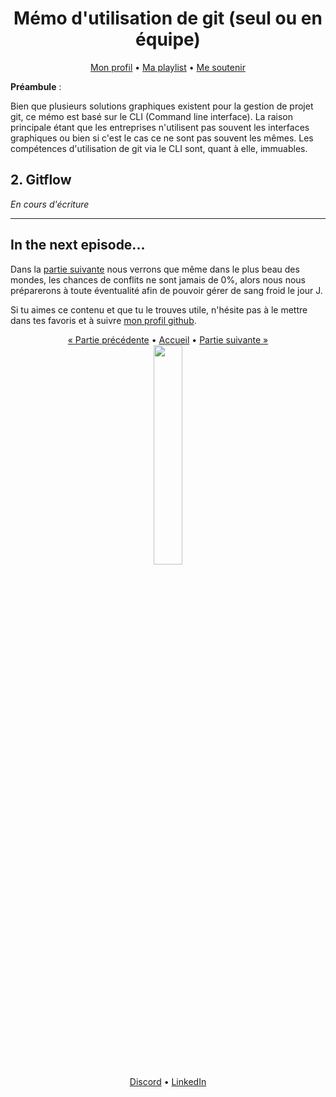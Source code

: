 <div align="center">
<h1>Mémo d'utilisation de git (seul ou en équipe)</h1>

<div>
    <a href="https://github.com/lbAntoine" target="_blank">Mon profil</a>
•
    <a href="https://open.spotify.com/playlist/3o0OqYN0EFmReWTdlbybAW?si=D9RAH_usT9yd8Dmdj7n-Qg" target="_blank">Ma playlist</a>
•
    <a href="https://www.buymeacoffee.com/lbAntoine" target="_blank">Me soutenir</a>
</div>
</div>

**Préambule** :

Bien que plusieurs solutions graphiques existent pour la gestion de projet git, ce mémo est basé sur le CLI (Command line interface). La raison principale étant que les entreprises n'utilisent pas souvent les interfaces graphiques ou bien si c'est le cas ce ne sont pas souvent les mêmes. Les compétences d'utilisation de git via le CLI sont, quant à elle, immuables.

## 2. Gitflow

_En cours d'écriture_

---

## In the next episode...

Dans la [partie suivante](./mergeconflicts.md) nous verrons que même dans le plus beau des mondes, les chances de conflits ne sont jamais de 0%, alors nous nous préparerons à toute éventualité afin de pouvoir gérer de sang froid le jour J.

Si tu aimes ce contenu et que tu le trouves utile, n'hésite pas à le mettre dans tes favoris et à suivre [mon profil github](https://github.com/lbAntoine).

<div align="center">
<div>
<a href="./lesbasesdegit.html">« Partie précédente</a>
•
<a href="/">Accueil</a>
•
<a href="./mergeconflicts.html">Partie suivante »</a>
</div>
<img width="30%" src="https://utfs.io/f/35969b6d-f22c-4a41-9775-a54026f1ff73-mwy9q0.png" />
<div>
<a href="https://discordapp.com/users/328163554991669251" target="_blank">Discord</a>
•
<a href="https://linkedin.com/in/antoine-le-bras/" target="_blank">LinkedIn</a>
</div>
</div>

